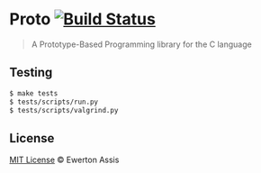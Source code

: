 # Proto [![Build Status](https://travis-ci.org/earaujoassis/proto.svg)](https://travis-ci.org/earaujoassis/proto)

> A Prototype-Based Programming library for the C language

## Testing

```sh
$ make tests
$ tests/scripts/run.py
$ tests/scripts/valgrind.py
```

## License

[MIT License](http://earaujoassis.mit-license.org/) &copy; Ewerton Assis
